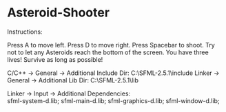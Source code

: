 # Asteroid-Shooter

Instructions:
	
 Press A to move left.
 Press D to move right.
 Press Spacebar to shoot.
 Try not to let any Asteroids reach the bottom of the screen.
 You have three lives! Survive as long as possible!


C/C++ -> General -> Additional Include Dir:  C:\SFML-2.5.1\include
Linker -> General -> Additional Lib Dir:     C:\SFML-2.5.1\lib

Linker -> Input -> Additional Dependencies:  
               sfml-system-d.lib;
					     sfml-main-d.lib;
					     sfml-graphics-d.lib;
					     sfml-window-d.lib;
